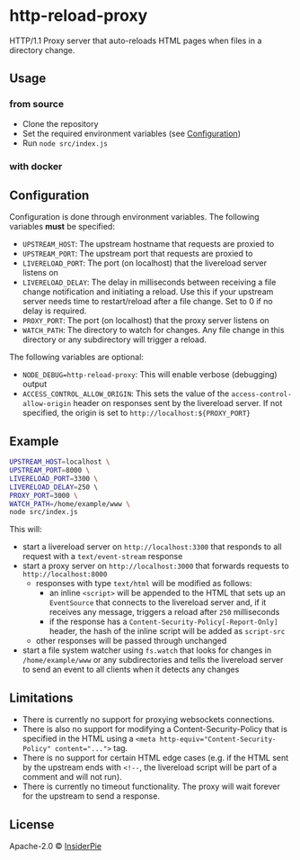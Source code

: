 # http-reload-proxy

HTTP/1.1 Proxy server that auto-reloads HTML pages when files in a directory change.

## Usage

### from source

- Clone the repository
- Set the required environment variables (see [Configuration](#configuration))
- Run `node src/index.js`

### with docker



## Configuration

Configuration is done through environment variables. The following variables **must** be specified:

- `UPSTREAM_HOST`: The upstream hostname that requests are proxied to
- `UPSTREAM_PORT`: The upstream port that requests are proxied to
- `LIVERELOAD_PORT`: The port (on localhost) that the livereload server listens on
- `LIVERELOAD_DELAY`: The delay in milliseconds between receiving a file change notification and initiating a reload. Use this if your upstream server needs time to restart/reload after a file change. Set to 0 if no delay is required.
- `PROXY_PORT`: The port (on localhost) that the proxy server listens on
- `WATCH_PATH`: The directory to watch for changes. Any file change in this directory or any subdirectory will trigger a reload.

The following variables are optional:

- `NODE_DEBUG=http-reload-proxy`: This will enable verbose (debugging) output
- `ACCESS_CONTROL_ALLOW_ORIGIN`: This sets the value of the `access-control-allow-origin` header on responses sent by the livereload server. If not specified, the origin is set to `http://localhost:${PROXY_PORT}`

## Example

```bash
UPSTREAM_HOST=localhost \
UPSTREAM_PORT=8000 \
LIVERELOAD_PORT=3300 \
LIVERELOAD_DELAY=250 \   
PROXY_PORT=3000 \
WATCH_PATH=/home/example/www \
node src/index.js
```

This will:
- start a livereload server on `http://localhost:3300` that responds to all request with a `text/event-stream` response
- start a proxy server on `http://localhost:3000` that forwards requests to `http://localhost:8000`
  - responses with type `text/html` will be modified as follows:
    - an inline `<script>` will be appended to the HTML that sets up an `EventSource` that connects to the livereload server and, if it receives any message, triggers a reload after `250` milliseconds
    - if the response has a `Content-Security-Policy[-Report-Only]` header, the hash of the inline script will be added as `script-src`
  - other responses will be passed through unchanged
- start a file system watcher using `fs.watch` that looks for changes in `/home/example/www` or any subdirectories and tells the livereload server to send an event to all clients when it detects any changes

## Limitations

- There is currently no support for proxying websockets connections.
- There is also no support for modifying a Content-Security-Policy that is specified in the HTML using a `<meta http-equiv="Content-Security-Policy" content="...">` tag.
- There is no support for certain HTML edge cases (e.g. if the HTML sent by the upstream ends with `<!--`, the livereload script will be part of a comment and will not run).
- There is currently no timeout functionality. The proxy will wait forever for the upstream to send a response.

## License

Apache-2.0 &copy; [InsiderPie](https://insiderpie.de)
